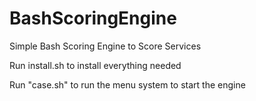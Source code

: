 # BashScoringEngine
Simple Bash Scoring Engine to Score Services

Run install.sh to install everything needed

Run "case.sh" to run the menu system to start the engine
